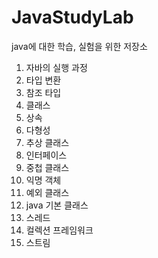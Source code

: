 # JavaStudyLab
java에 대한 학습, 실험을 위한 저장소

1. 자바의 실행 과정
2. 타입 변환
3. 참조 타입
4. 클래스
5. 상속
6. 다형성
7. 추상 클래스
8. 인터페이스
9. 중첩 클래스
10. 익명 객체
11. 예외 클래스
12. java 기본 클래스
13. 스레드
14. 컬렉션 프레임워크
15. 스트림